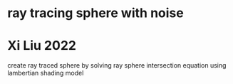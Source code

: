 # ray tracing sphere with noise
# Xi Liu 2022
create ray traced sphere by solving ray sphere intersection equation using lambertian shading model

